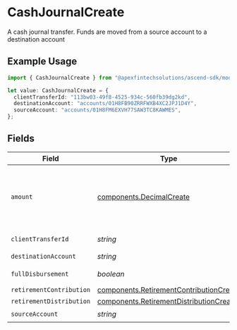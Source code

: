 # CashJournalCreate

A cash journal transfer. Funds are moved from a source account to a destination account

## Example Usage

```typescript
import { CashJournalCreate } from "@apexfintechsolutions/ascend-sdk/models/components";

let value: CashJournalCreate = {
  clientTransferId: "113bw03-49f8-4525-934c-560fb39dg2kd",
  destinationAccount: "accounts/01H8FB90ZRRFWXB4XC2JPJ1D4Y",
  sourceAccount: "accounts/01H8FM6EXVH77SAW3TC8KAWMES",
};
```

## Fields

| Field                                                                                                                                                                                                                                                                                                                                                        | Type                                                                                                                                                                                                                                                                                                                                                         | Required                                                                                                                                                                                                                                                                                                                                                     | Description                                                                                                                                                                                                                                                                                                                                                  | Example                                                                                                                                                                                                                                                                                                                                                      |
| ------------------------------------------------------------------------------------------------------------------------------------------------------------------------------------------------------------------------------------------------------------------------------------------------------------------------------------------------------------ | ------------------------------------------------------------------------------------------------------------------------------------------------------------------------------------------------------------------------------------------------------------------------------------------------------------------------------------------------------------ | ------------------------------------------------------------------------------------------------------------------------------------------------------------------------------------------------------------------------------------------------------------------------------------------------------------------------------------------------------------ | ------------------------------------------------------------------------------------------------------------------------------------------------------------------------------------------------------------------------------------------------------------------------------------------------------------------------------------------------------------ | ------------------------------------------------------------------------------------------------------------------------------------------------------------------------------------------------------------------------------------------------------------------------------------------------------------------------------------------------------------ |
| `amount`                                                                                                                                                                                                                                                                                                                                                     | [components.DecimalCreate](../../models/components/decimalcreate.md)                                                                                                                                                                                                                                                                                         | :heavy_minus_sign:                                                                                                                                                                                                                                                                                                                                           | A representation of a decimal value, such as 2.5. Clients may convert values into language-native decimal formats, such as Java's [BigDecimal][] or Python's [decimal.Decimal][].<br/><br/> [BigDecimal]:<br/> https://docs.oracle.com/en/java/javase/11/docs/api/java.base/java/math/BigDecimal.html<br/> [decimal.Decimal]: https://docs.python.org/3/library/decimal.html |                                                                                                                                                                                                                                                                                                                                                              |
| `clientTransferId`                                                                                                                                                                                                                                                                                                                                           | *string*                                                                                                                                                                                                                                                                                                                                                     | :heavy_check_mark:                                                                                                                                                                                                                                                                                                                                           | The external identifier supplied by the API caller Each request must have a unique pairing of `client_transfer_id` and `source_account`                                                                                                                                                                                                                      | 113bw03-49f8-4525-934c-560fb39dg2kd                                                                                                                                                                                                                                                                                                                          |
| `destinationAccount`                                                                                                                                                                                                                                                                                                                                         | *string*                                                                                                                                                                                                                                                                                                                                                     | :heavy_check_mark:                                                                                                                                                                                                                                                                                                                                           | The account that funds will be moved to                                                                                                                                                                                                                                                                                                                      | accounts/01H8FB90ZRRFWXB4XC2JPJ1D4Y                                                                                                                                                                                                                                                                                                                          |
| `fullDisbursement`                                                                                                                                                                                                                                                                                                                                           | *boolean*                                                                                                                                                                                                                                                                                                                                                    | :heavy_minus_sign:                                                                                                                                                                                                                                                                                                                                           | Whether the entire source account balance is being withdrawn Must not be true if the `amount` is specified                                                                                                                                                                                                                                                   | false                                                                                                                                                                                                                                                                                                                                                        |
| `retirementContribution`                                                                                                                                                                                                                                                                                                                                     | [components.RetirementContributionCreate](../../models/components/retirementcontributioncreate.md)                                                                                                                                                                                                                                                           | :heavy_minus_sign:                                                                                                                                                                                                                                                                                                                                           | A contribution to a retirement account.                                                                                                                                                                                                                                                                                                                      |                                                                                                                                                                                                                                                                                                                                                              |
| `retirementDistribution`                                                                                                                                                                                                                                                                                                                                     | [components.RetirementDistributionCreate](../../models/components/retirementdistributioncreate.md)                                                                                                                                                                                                                                                           | :heavy_minus_sign:                                                                                                                                                                                                                                                                                                                                           | A distribution from a retirement account.                                                                                                                                                                                                                                                                                                                    |                                                                                                                                                                                                                                                                                                                                                              |
| `sourceAccount`                                                                                                                                                                                                                                                                                                                                              | *string*                                                                                                                                                                                                                                                                                                                                                     | :heavy_check_mark:                                                                                                                                                                                                                                                                                                                                           | The account that funds will be moved from                                                                                                                                                                                                                                                                                                                    | accounts/01H8FM6EXVH77SAW3TC8KAWMES                                                                                                                                                                                                                                                                                                                          |